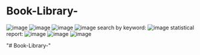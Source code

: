 ﻿# Book-Library-
![image](https://github.com/user-attachments/assets/7a6f6f82-f7a2-4b9d-b699-c395bdccc720)
![image](https://github.com/user-attachments/assets/b8aa7094-de6e-4eca-9d16-badf95a95960)
![image](https://github.com/user-attachments/assets/772d0dd9-972f-4e95-8273-bd7c84b5f245)
![image](https://github.com/user-attachments/assets/a856c133-dafd-42e4-99f5-6b2c71172458)
search by keyword:
![image](https://github.com/user-attachments/assets/de3e8fe9-0b5d-47c5-8188-4a6bc5ad23c1)
statistical report:
![image](https://github.com/user-attachments/assets/0f53eeb0-8d7c-4f0e-a0d8-91f92a225f5f)
![image](https://github.com/user-attachments/assets/f3869452-bafb-4f97-b778-bc05ab36c2d6)
![image](https://github.com/user-attachments/assets/0dd30195-cc3a-4bc0-9522-17ab7cf49645)




"# Book-Library-" 
